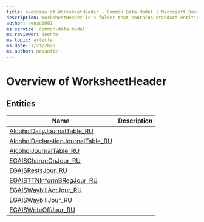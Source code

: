 ```yaml
---
title: overview of WorksheetHeader - Common Data Model | Microsoft Docs
description: WorksheetHeader is a folder that contains standard entities related to the Common Data Model.
author: nenad1002
ms.service: common-data-model
ms.reviewer: deonhe
ms.topic: article
ms.date: 7/21/2020
ms.author: nebanfic
---
```


# Overview of WorksheetHeader


## Entities

|Name|Description|
|---|---|
|[AlcoholDailyJournalTable_RU](AlcoholDailyJournalTable_RU.md)||
|[AlcoholDeclarationJournalTable_RU](AlcoholDeclarationJournalTable_RU.md)||
|[AlcoholJournalTable_RU](AlcoholJournalTable_RU.md)||
|[EGAISChargeOnJour_RU](EGAISChargeOnJour_RU.md)||
|[EGAISRestsJour_RU](EGAISRestsJour_RU.md)||
|[EGAISTTNInformBRegJour_RU](EGAISTTNInformBRegJour_RU.md)||
|[EGAISWaybillActJour_RU](EGAISWaybillActJour_RU.md)||
|[EGAISWaybillJour_RU](EGAISWaybillJour_RU.md)||
|[EGAISWriteOffJour_RU](EGAISWriteOffJour_RU.md)||

